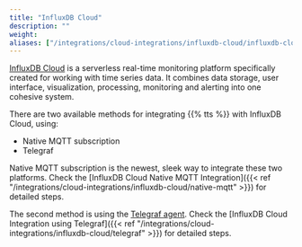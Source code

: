 ```yaml
---
title: "InfluxDB Cloud"
description: ""
weight: 
aliases: ["/integrations/cloud-integrations/influxdb-cloud/influxdb-cloud-setup", "/integrations/cloud-integrations/influxdb-cloud/telegraf-setup/telegraf-mqtt-setup", "/integrations/cloud-integrations/influxdb-cloud/telegraf-setup/telegraf-http-setup"]
---
```


[InfluxDB Cloud](https://v2.docs.influxdata.com/v2.0/get-started/) is a serverless real-time monitoring platform specifically created for working with time series data. It combines data storage, user interface, visualization, processing, monitoring and alerting into one cohesive system. 

<!--more-->

There are two available methods for integrating {{% tts %}} with InfluxDB Cloud, using:
- Native MQTT subscription
- Telegraf

Native MQTT subscription is the newest, sleek way to integrate these two platforms. Check the [InfluxDB Cloud Native MQTT Integration]({{< ref "/integrations/cloud-integrations/influxdb-cloud/native-mqtt" >}}) for detailed steps. 

The second method is using the [Telegraf agent](https://www.influxdata.com/time-series-platform/telegraf/). Check the [InfluxDB Cloud Integration using Telegraf]({{< ref "/integrations/cloud-integrations/influxdb-cloud/telegraf" >}}) for detailed steps. 
